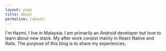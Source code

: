```yaml
---
layout: page
title: About
permalink: /about/
---
```


I'm Hazmi, I live in Malaysia. I am primarily an Android developer but love to learn about new stack. My after work consist mainly in React Native and Rails. The purpose of this blog is to share my experiences.
